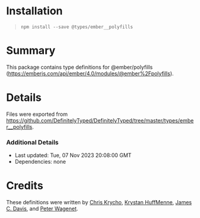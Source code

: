 # Installation
> `npm install --save @types/ember__polyfills`

# Summary
This package contains type definitions for @ember/polyfills (https://emberjs.com/api/ember/4.0/modules/@ember%2Fpolyfills).

# Details
Files were exported from https://github.com/DefinitelyTyped/DefinitelyTyped/tree/master/types/ember__polyfills.

### Additional Details
 * Last updated: Tue, 07 Nov 2023 20:08:00 GMT
 * Dependencies: none

# Credits
These definitions were written by [Chris Krycho](https://github.com/chriskrycho), [Krystan HuffMenne](https://github.com/gitKrystan), [James C. Davis](https://github.com/jamescdavis), and [Peter Wagenet](https://github.com/wagenet).
